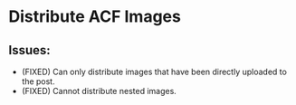 # Distribute ACF Images
## Issues:
- (FIXED) Can only distribute images that have been directly uploaded to the post.
- (FIXED) Cannot distribute nested images.
